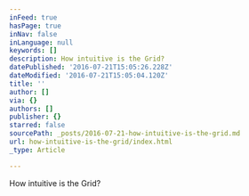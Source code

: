 ```yaml
---
inFeed: true
hasPage: true
inNav: false
inLanguage: null
keywords: []
description: How intuitive is the Grid?
datePublished: '2016-07-21T15:05:26.228Z'
dateModified: '2016-07-21T15:05:04.120Z'
title: ''
author: []
via: {}
authors: []
publisher: {}
starred: false
sourcePath: _posts/2016-07-21-how-intuitive-is-the-grid.md
url: how-intuitive-is-the-grid/index.html
_type: Article

---
```

How intuitive is the Grid?